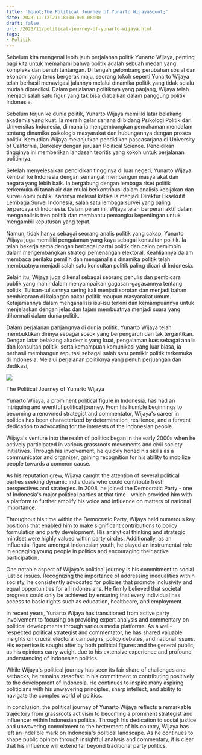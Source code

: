 ```yaml
---
title: '&quot;The Political Journey of Yunarto Wijaya&quot;'
date: 2023-11-12T21:18:00.000-08:00
draft: false
url: /2023/11/political-journey-of-yunarto-wijaya.html
tags: 
- Politik
---
```


  

Sebelum kita mengenal lebih jauh perjalanan politik Yunarto Wijaya, penting bagi kita untuk memahami bahwa politik adalah sebuah medan yang kompleks dan penuh tantangan. Di tengah gelombang perubahan sosial dan ekonomi yang terus bergerak maju, seorang tokoh seperti Yunarto Wijaya telah berhasil menavigasi jalannya melalui dinamika politik yang tidak selalu mudah diprediksi. Dalam perjalanan politiknya yang panjang, Wijaya telah menjadi salah satu figur yang tak bisa diabaikan dalam panggung politik Indonesia.

  

Sebelum terjun ke dunia politik, Yunarto Wijaya memiliki latar belakang akademis yang kuat. Ia meraih gelar sarjana di bidang Psikologi Politik dari Universitas Indonesia, di mana ia mengembangkan pemahaman mendalam tentang dinamika psikologis masyarakat dan hubungannya dengan proses politik. Kemudian Wijaya melanjutkan pendidikan pascasarjana di University of California, Berkeley dengan jurusan Political Science. Pendidikan tingginya ini memberikan landasan teoritis yang kokoh untuk perjalanan politiknya.

  

Setelah menyelesaikan pendidikan tingginya di luar negeri, Yunarto Wijaya kembali ke Indonesia dengan semangat membangun masyarakat dan negara yang lebih baik. Ia bergabung dengan lembaga riset politik terkemuka di tanah air dan mulai berkontribusi dalam analisis kebijakan dan survei opini publik. Karirnya melesat ketika ia menjadi Direktur Eksekutif Lembaga Survei Indonesia, salah satu lembaga survei yang paling terpercaya di Indonesia. Dalam peran ini, Wijaya telah berperan aktif dalam menganalisis tren politik dan membantu pemangku kepentingan untuk mengambil keputusan yang tepat.

  

Namun, tidak hanya sebagai seorang analis politik yang cakap, Yunarto Wijaya juga memiliki pengalaman yang kaya sebagai konsultan politik. Ia telah bekerja sama dengan berbagai partai politik dan calon pemimpin dalam mengembangkan strategi pemenangan elektoral. Keahliannya dalam membaca perilaku pemilih dan menganalisis dinamika politik telah membuatnya menjadi salah satu konsultan politik paling dicari di Indonesia.

  

Selain itu, Wijaya juga dikenal sebagai seorang penulis dan pembicara publik yang mahir dalam menyampaikan gagasan-gagasannya tentang politik. Tulisan-tulisannya sering kali menjadi sorotan dan menjadi bahan pembicaraan di kalangan pakar politik maupun masyarakat umum. Ketajamannya dalam menganalisis isu-isu terkini dan kemampuannya untuk menjelaskan dengan jelas dan tajam membuatnya menjadi suara yang dihormati dalam dunia politik.

  

Dalam perjalanan panjangnya di dunia politik, Yunarto Wijaya telah membuktikan dirinya sebagai sosok yang berpengaruh dan tak tergantikan. Dengan latar belakang akademis yang kuat, pengalaman luas sebagai analis dan konsultan politik, serta kemampuan komunikasi yang luar biasa, ia berhasil membangun reputasi sebagai salah satu pemikir politik terkemuka di Indonesia. Melalui perjalanan politiknya yang penuh perjuangan dan dedikasi,

  

![](https://cdn1-production-images-kly.akamaized.net/8R_4AUHZpBchmXuYqPnHCa4_o-0=/640x360/smart/filters:quality(75):strip_icc():format(jpeg)/kly-media-production/medias/1203734/original/040921500_1460685376-C3.jpg)

  

The Political Journey of Yunarto Wijaya

  

Yunarto Wijaya, a prominent political figure in Indonesia, has had an intriguing and eventful political journey. From his humble beginnings to becoming a renowned strategist and commentator, Wijaya's career in politics has been characterized by determination, resilience, and a fervent dedication to advocating for the interests of the Indonesian people.

  

Wijaya's venture into the realm of politics began in the early 2000s when he actively participated in various grassroots movements and civil society initiatives. Through his involvement, he quickly honed his skills as a communicator and organizer, gaining recognition for his ability to mobilize people towards a common cause.

  

As his reputation grew, Wijaya caught the attention of several political parties seeking dynamic individuals who could contribute fresh perspectives and strategies. In 2008, he joined the Democratic Party - one of Indonesia's major political parties at that time - which provided him with a platform to further amplify his voice and influence on matters of national importance.

  

Throughout his time within the Democratic Party, Wijaya held numerous key positions that enabled him to make significant contributions to policy formulation and party development. His analytical thinking and strategic mindset were highly valued within party circles. Additionally, as an influential figure amongst Indonesian youth, he played an instrumental role in engaging young people in politics and encouraging their active participation.

  

One notable aspect of Wijaya's political journey is his commitment to social justice issues. Recognizing the importance of addressing inequalities within society, he consistently advocated for policies that promote inclusivity and equal opportunities for all Indonesians. He firmly believed that societal progress could only be achieved by ensuring that every individual has access to basic rights such as education, healthcare, and employment.

  

In recent years, Yunarto Wijaya has transitioned from active party involvement to focusing on providing expert analysis and commentary on political developments through various media platforms. As a well-respected political strategist and commentator, he has shared valuable insights on crucial electoral campaigns, policy debates, and national issues. His expertise is sought after by both political figures and the general public, as his opinions carry weight due to his extensive experience and profound understanding of Indonesian politics.

  

While Wijaya's political journey has seen its fair share of challenges and setbacks, he remains steadfast in his commitment to contributing positively to the development of Indonesia. He continues to inspire many aspiring politicians with his unwavering principles, sharp intellect, and ability to navigate the complex world of politics.

  

In conclusion, the political journey of Yunarto Wijaya reflects a remarkable trajectory from grassroots activism to becoming a prominent strategist and influencer within Indonesian politics. Through his dedication to social justice and unwavering commitment to the betterment of his country, Wijaya has left an indelible mark on Indonesia's political landscape. As he continues to shape public opinion through insightful analysis and commentary, it is clear that his influence will extend far beyond traditional party politics.